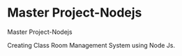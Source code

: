 # Master Project-Nodejs 
Master Project-Nodejs 


Creating Class Room Management System using Node Js.
